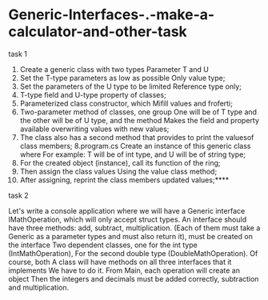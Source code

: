 # Generic-Interfaces-.-make-a-calculator-and-other-task


task 1
1. Create a generic class with two types
Parameter T and U
2. Set the T-type parameters as low as possible
Only value type;
3. Set the parameters of the U type to be limited
Reference type only;
4. T-type field and U-type property of classes;
5. Parameterized class constructor, which
Mifill values ​​and froferti;
6. Two-parameter method of classes, one group
One will be of T type and the other will be of U type, and the method
Makes the field and property available
overwriting values ​​with new values;
7. The class also has a second method that provides
to print the values ​​of class members;
8.program.cs Create an instance of this generic class where
For example: T will be of int type, and U will be of string type;
9. For the created object (instance), call its
function of the ring;
10. Then assign the class values
Using the value class method;
11. After assigning, reprint the class members
updated values;****


task 2 

Let's write a console application where we will have a Generic interface
IMathOperation, which will only accept struct types.
An interface should have three methods: add, subtract,
multiplication. (Each of them must take a Generic <T> as a parameter
types and must also return it), must be created on the interface
Two dependent classes, one for the int type (IntMathOperation),
For the second double type (DoubleMathOperation). Of course, both
A class will have methods on all three interfaces that it implements
We have to do it. From Main, each operation will create an object
Then the integers and decimals must be added correctly,
subtraction and multiplication.

